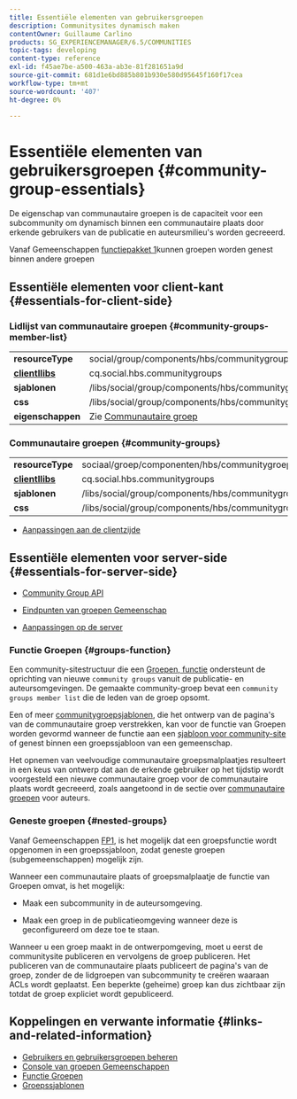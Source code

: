 ```yaml
---
title: Essentiële elementen van gebruikersgroepen
description: Communitysites dynamisch maken
contentOwner: Guillaume Carlino
products: SG_EXPERIENCEMANAGER/6.5/COMMUNITIES
topic-tags: developing
content-type: reference
exl-id: f45ae7be-a500-463a-ab3e-81f281651a9d
source-git-commit: 681d1e6bd885b801b930e580d95645f160f17cea
workflow-type: tm+mt
source-wordcount: '407'
ht-degree: 0%

---
```


# Essentiële elementen van gebruikersgroepen  {#community-group-essentials}

De eigenschap van communautaire groepen is de capaciteit voor een subcommunity om dynamisch binnen een communautaire plaats door erkende gebruikers van de publicatie en auteursmilieu&#39;s worden gecreeerd.

Vanaf Gemeenschappen [functiepakket 1](deploy-communities.md#latestfeaturepack)kunnen groepen worden genest binnen andere groepen

## Essentiële elementen voor client-kant {#essentials-for-client-side}

### Lidlijst van communautaire groepen {#community-groups-member-list}

<table>
 <tbody>
  <tr>
   <td> <strong>resourceType</strong></td>
   <td>social/group/components/hbs/communitygrouplidlist</td>
  </tr>
  <tr>
   <td> <a href="clientlibs.md"><strong>clientllibs</strong></a></td>
   <td>cq.social.hbs.communitygroups</td>
  </tr>
  <tr>
   <td> <strong>sjablonen</strong></td>
   <td> /libs/social/group/components/hbs/communitygroupmemberlist/communitygroupmemberlist.hbs<br /> </td>
  </tr>
  <tr>
   <td> <strong>css</strong></td>
   <td> /libs/social/group/components/hbs/communitygroupmemberlist/clientlibs/memberList.css</td>
  </tr>
  <tr>
   <td><strong>eigenschappen</strong></td>
   <td>Zie <a href="creating-groups.md">Communautaire groep</a></td>
  </tr>
 </tbody>
</table>

### Communautaire groepen {#community-groups}

<table>
 <tbody>
  <tr>
   <td> <strong>resourceType</strong></td>
   <td>sociaal/groep/componenten/hbs/communitygroepen</td>
  </tr>
  <tr>
   <td> <a href="clientlibs.md"><strong>clientllibs</strong></a></td>
   <td>cq.social.hbs.communitygroups</td>
  </tr>
  <tr>
   <td> <strong>sjablonen</strong></td>
   <td> /libs/social/group/components/hbs/communitygroups/communitygroups.hbs<br /> </td>
  </tr>
  <tr>
   <td> <strong>css</strong></td>
   <td> /libs/social/group/components/hbs/communitygroupmemberlist/clientlibs/communitygroups.css</td>
  </tr>
 </tbody>
</table>

* [Aanpassingen aan de clientzijde](client-customize.md)

## Essentiële elementen voor server-side {#essentials-for-server-side}

* [Community Group API](https://developer.adobe.com/experience-manager/reference-materials/6-5/javadoc/com/adobe/cq/social/group/client/api/package-summary.html)

* [Eindpunten van groepen Gemeenschap](https://developer.adobe.com/experience-manager/reference-materials/6-5/javadoc/com/adobe/cq/social/group/client/endpoints/package-summary.html)

* [Aanpassingen op de server](server-customize.md)

### Functie Groepen {#groups-function}

Een community-sitestructuur die een [Groepen, functie](functions.md#groups-function) ondersteunt de oprichting van nieuwe `community groups` vanuit de publicatie- en auteursomgevingen. De gemaakte community-groep bevat een `community groups member list` die de leden van de groep opsomt.

Een of meer [communitygroepsjablonen](tools-groups.md), die het ontwerp van de pagina&#39;s van de communautaire groep verstrekken, kan voor de functie van Groepen worden gevormd wanneer de functie aan een [sjabloon voor community-site](sites.md) of genest binnen een groepssjabloon van een gemeenschap.

Het opnemen van veelvoudige communautaire groepsmalplaatjes resulteert in een keus van ontwerp dat aan de erkende gebruiker op het tijdstip wordt voorgesteld een nieuwe communautaire groep voor de communautaire plaats wordt gecreeerd, zoals aangetoond in de sectie over [communautaire groepen](creating-groups.md) voor auteurs.

### Geneste groepen {#nested-groups}

Vanaf Gemeenschappen [FP1](deploy-communities.md#latestfeaturepack), is het mogelijk dat een groepsfunctie wordt opgenomen in een groepssjabloon, zodat geneste groepen (subgemeenschappen) mogelijk zijn.

Wanneer een communautaire plaats of groepsmalplaatje de functie van Groepen omvat, is het mogelijk:

* Maak een subcommunity in de auteursomgeving.

* Maak een groep in de publicatieomgeving wanneer deze is geconfigureerd om deze toe te staan.

Wanneer u een groep maakt in de ontwerpomgeving, moet u eerst de communitysite publiceren en vervolgens de groep publiceren. Het publiceren van de communautaire plaats publiceert de pagina&#39;s van de groep, zonder de de lidgroepen van subcommunity te creëren waaraan ACLs wordt geplaatst. Een beperkte (geheime) groep kan dus zichtbaar zijn totdat de groep expliciet wordt gepubliceerd.

## Koppelingen en verwante informatie {#links-and-related-information}

* [Gebruikers en gebruikersgroepen beheren](users.md)
* [Console van groepen Gemeenschappen](groups.md)
* [Functie Groepen](functions.md#groups-function)
* [Groepssjablonen](tools-groups.md)
